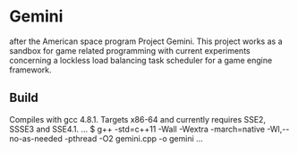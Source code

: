 # Gemini
after the American space program Project Gemini. This project works as a sandbox for game related programming with current experiments concerning a lockless load balancing task scheduler for a game engine framework.

## Build
Compiles with gcc 4.8.1. Targets x86-64 and currently requires SSE2, SSSE3 and SSE4.1.
...
$ g++ -std=c++11 -Wall -Wextra -march=native -Wl,--no-as-needed -pthread -O2 gemini.cpp -o gemini
...